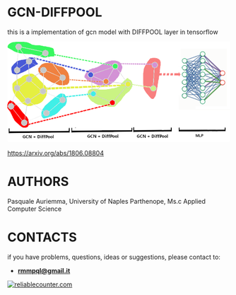 # GCN-DIFFPOOL
this is a implementation of gcn model with DIFFPOOL layer in tensorflow

![Image](https://github.com/PasqualeAuriemma/GCN-DIFFPOOL/blob/main/image/gcntesi.png)

https://arxiv.org/abs/1806.08804

# AUTHORS

  Pasquale Auriemma, University of Naples Parthenope, Ms.c Applied Computer Science

# CONTACTS

  if you have problems, questions, ideas or suggestions, please contact to:
  - **rmmpql@gmail.it**

<a href="http://www.reliablecounter.com" target="_blank"><img src="https://www.reliablecounter.com/count.php?page=https://github.com/PasqualeAuriemma/GCN-DIFFPOOL10161146&digit=style/plain/33/&reloads=0" alt="reliablecounter.com" title="reliablecounter.com" border="0"></a><br /><a href="http://https://www.reliablecounter.com/blog" target="_blank" style="font-family: Geneva, Arial; font-size: 9px; color: #330010; text-decoration: none;"></a>
